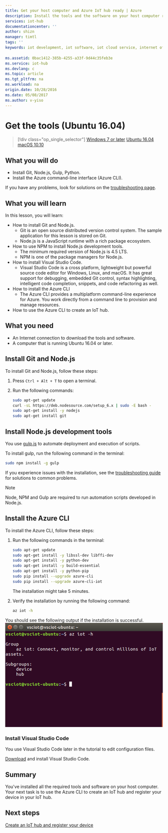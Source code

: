 ```yaml
---
title: Get your host computer and Azure IoT hub ready | Azure
description: Install the tools and the software on your host computer running Ubuntu, create an IoT hub and register your device in the IoT hub.
services: iot-hub
documentationcenter: ''
author: shizn
manager: timtl
tags: ''
keywords: iot development, iot software, iot cloud service, internet of things software, azure cli, install git on ubuntu, gulp run, install node js ubuntu

ms.assetid: 0bac1412-385b-4255-a33f-9d44c35feb3e
ms.service: iot-hub
ms.devlang: c
ms.topic: article
ms.tgt_pltfrm: na
ms.workload: na
origin.date: 10/28/2016
ms.date: 05/08/2017
ms.author: v-yiso
---
```


# Get the tools (Ubuntu 16.04)
>[!div class="op_single_selector"]
[Windows 7 or later](./iot-hub-gateway-kit-c-lesson2-get-the-tools-win32.md)
[Ubuntu 16.04](./iot-hub-gateway-kit-c-lesson2-get-the-tools-ubuntu.md)
[macOS 10.10](./iot-hub-gateway-kit-c-lesson2-get-the-tools-mac.md)

## What you will do

- Install Git, Node.js, Gulp, Python.
- Install the Azure command-line interface (Azure CLI). 

If you have any problems, look for solutions on the [troubleshooting page](./iot-hub-gateway-kit-c-troubleshooting.md).
## What you will learn

In this lesson, you will learn:

- How to install Git and Node.js.
  - Git is an open source distributed version control system. The sample application for this lesson is stored on Git.
  - Node.js is a JavaScript runtime with a rich package ecosystem.
- How to use NPM to install Node.js development tools.
  - The minimum required version of Node.js is 4.5 LTS.
  - NPM is one of the package managers for Node.js.
- How to install Visual Studio Code.
  - Visual Studio Code is a cross platform, lightweight but powerful source code editor for Windows, Linux, and macOS. It has great support for debugging, embedded Git control, syntax highlighting, intelligent code completion, snippets, and code refactoring as well.
- How to install the Azure CLI
  - The Azure CLI provides a multiplatform command-line experience for Azure. You work directly from a command line to provision and manage resources.
- How to use the Azure CLI to create an IoT hub.

## What you need

- An Internet connection to download the tools and software.
- A computer that is running Ubuntu 16.04 or later.

## Install Git and Node.js

To install Git and Node.js, follow these steps:

1. Press `Ctrl + Alt + T` to open a terminal.
2. Run the following commands:

   ```bash
   sudo apt-get update
   curl -sL https://deb.nodesource.com/setup_6.x | sudo -E bash -
   sudo apt-get install -y nodejs
   sudo apt-get install git
   ```

## Install Node.js development tools

You use [gulp.js](http://gulpjs.com/) to automate deployment and execution of scripts.

To install gulp, run the following command in the terminal:

```bash
sudo npm install -g gulp
```

If you experience issues with the installation, see the [troubleshooting guide](./iot-hub-gateway-kit-c-troubleshooting.md) for solutions to common problems.

> [!NOTE]
> Node, NPM and Gulp are required to run automation scripts developed in Node.js.

## Install the Azure CLI

To install the Azure CLI, follow these steps:

1. Run the following commands in the terminal:

   ```bash
   sudo apt-get update
   sudo apt-get install -y libssl-dev libffi-dev
   sudo apt-get install -y python-dev
   sudo apt-get install -y build-essential
   sudo apt-get install -y python-pip
   sudo pip install --upgrade azure-cli
   sudo pip install --upgrade azure-cli-iot
   ```

   The installation might take 5 minutes.

2. Verify the installation by running the following command:

   ```bash
   az iot -h
   ```
You should see the following output if the installation is successful.
![Verify Azure CLI installation](./media/iot-hub-gateway-kit-lessons/lesson2/az_iot_help_ubuntu.png)

### Install Visual Studio Code

You use Visual Studio Code later in the tutorial to edit configuration files.

[Download](https://code.visualstudio.com/docs/setup/linux) and install Visual Studio Code.

## Summary

You've installed all the required tools and software on your host computer. Your next task is to use the Azure CLI to create an IoT hub and register your device in your IoT hub.

## Next steps
[Create an IoT hub and register your device](./iot-hub-gateway-kit-c-lesson2-register-device.md)